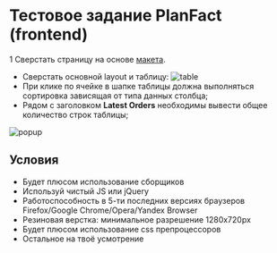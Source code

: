 # Тестовое задание PlanFact (frontend)
1 Сверстать страницу на основе [макета](https://www.figma.com/file/b3L1Np4RYiicZAOMopHNkm/react-material-dashboard-free?node-id=0%3A1076).
  - Сверстать основной layout и таблицу: 
    ![table](https://github.com/planfact/frontend/raw/master/table.png)
  - При клике по ячейке в шапке таблицы должна выполняться сортировка зависящая от типа данных столбца;
  - Рядом с заголовком **Latest Orders** необходимы вывести общее количество строк таблицы;


![popup](https://github.com/planfact/frontend/raw/master/popup.png)
## Условия

- Будет плюсом использование сборщиков 
- Используй чистый JS или jQuery
- Работоспособность в 5-ти последних версиях браузеров Firefox/Google Chrome/Opera/Yandex Browser
- Резиновая верстка: минимальное разрешение 1280x720px
- Будет плюсом использование css препроцессоров 
- Остальное на твоё усмотрение
